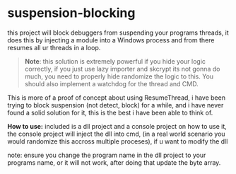 # suspension-blocking

this project will block debuggers from suspending your programs threads, it does this by injecting a module into a Windows process and from there resumes all ur threads in a loop.

> **Note**: this solution is extremely powerful if you hide your logic correctly, if you just use lazy importer and skcrypt its not gonna do much, you need to properly hide randomize the logic to this. You should also implement a watchdog for the thread and CMD.

This is more of a proof of concept about using ResumeThread, i have been trying to block suspension (not detect, block) for a while, and i have never found a solid solution for it, this is the best i have been able to think of. 

**How to use:**
included is a dll project and a console project on how to use it, the console project will inject the dll into cmd, (in a real world scenario you would randomize this accross multiple proceses), if u want to modify the dll

note: ensure you change the program name in the dll project to your programs name, or it will not work, after doing that update the byte array.
